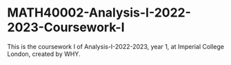 # MATH40002-Analysis-I-2022-2023-Coursework-I
This is the coursework I of Analysis-I-2022-2023, year 1, at Imperial College London, created by WHY.
